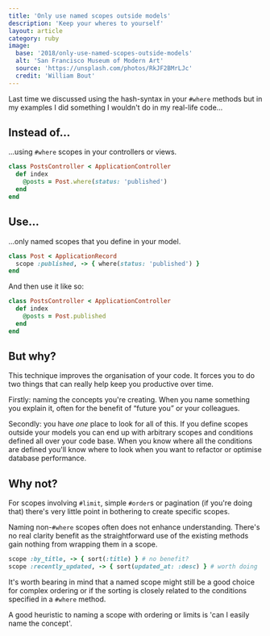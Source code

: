 ```yaml
---
title: 'Only use named scopes outside models'
description: 'Keep your wheres to yourself'
layout: article
category: ruby
image:
  base: '2018/only-use-named-scopes-outside-models'
  alt: 'San Francisco Museum of Modern Art'
  source: 'https://unsplash.com/photos/RkJF2BMrLJc'
  credit: 'William Bout'
---
```


Last time we discussed using the hash-syntax in your `#where` methods but in my examples I did something I wouldn't do in my real-life code...

## Instead of…

...using `#where` scopes in your controllers or views.

```ruby
class PostsController < ApplicationController
  def index
    @posts = Post.where(status: 'published')
  end
end
```


## Use…

...only named scopes that you define in your model.

```ruby
class Post < ApplicationRecord
  scope :published, -> { where(status: 'published') }
end
```

And then use it like so:

```ruby
class PostsController < ApplicationController
  def index
    @posts = Post.published
  end
end
```


## But why?

This technique improves the organisation of your code. It forces you to do two things that can really help keep you productive over time.

Firstly: naming the concepts you're creating. When you name something you explain it, often for the benefit of “future you” or your colleagues.

Secondly: you have _one_ place to look for all of this. If you define scopes outside your models you can end up with arbitrary scopes and conditions defined all over your code base. When you know where all the conditions are defined you'll know where to look when you want to refactor or optimise database performance.


## Why not?

For scopes involving `#limit`, simple `#order`s or pagination (if you're doing that) there's very little point in bothering to create specific scopes.

Naming non-`#where` scopes often does not enhance understanding. There's no real clarity benefit as the straightforward use of the existing methods gain nothing from wrapping them in a scope.

```ruby
scope :by_title, -> { sort(:title) } # no benefit?
scope :recently_updated, -> { sort(updated_at: :desc) } # worth doing
```

It's worth bearing in mind that a named scope might still be a good choice for complex ordering or if the sorting is closely related to the conditions specified in a `#where` method.

A good heuristic to naming a scope with ordering or limits is 'can I easily name the concept'.

